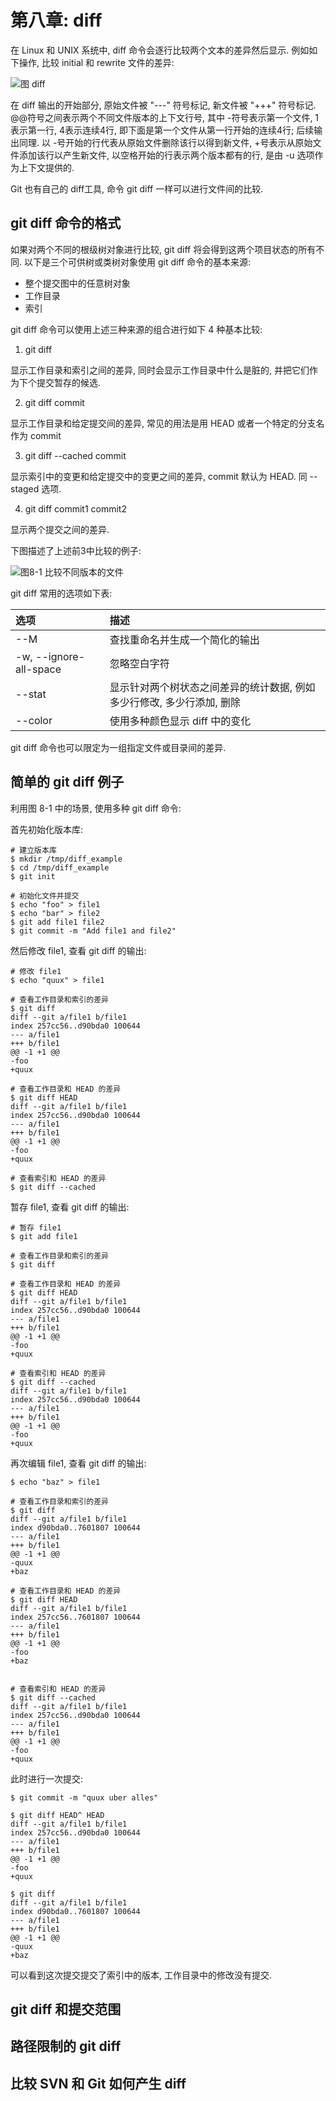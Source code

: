 # 第八章: diff #

在 Linux 和 UNIX 系统中, diff 命令会逐行比较两个文本的差异然后显示. 例如如下操作, 比较 initial 和 rewrite 文件的差异:

![图 diff](./images/image08-01.png)

在 diff 输出的开始部分, 原始文件被 "---" 符号标记, 新文件被 "+++" 符号标记.
@@符号之间表示两个不同文件版本的上下文行号, 其中 -符号表示第一个文件, 1表示第一行, 4表示连续4行, 即下面是第一个文件从第一行开始的连续4行; 后续输出同理.
以 -号开始的行代表从原始文件删除该行以得到新文件, +号表示从原始文件添加该行以产生新文件, 以空格开始的行表示两个版本都有的行, 是由 -u 选项作为上下文提供的.

Git 也有自己的 diff工具, 命令 git diff 一样可以进行文件间的比较.

## git diff 命令的格式 ##

如果对两个不同的根级树对象进行比较, git diff 将会得到这两个项目状态的所有不同. 以下是三个可供树或类树对象使用 git diff 命令的基本来源:

- 整个提交图中的任意树对象
- 工作目录
- 索引

git diff 命令可以使用上述三种来源的组合进行如下 4 种基本比较:

1. git diff

显示工作目录和索引之间的差异, 同时会显示工作目录中什么是脏的, 并把它们作为下个提交暂存的候选.

2. git diff commit

显示工作目录和给定提交间的差异, 常见的用法是用 HEAD 或者一个特定的分支名作为 commit

3. git diff --cached commit

显示索引中的变更和给定提交中的变更之间的差异, commit 默认为 HEAD. 同 --staged 选项.
    
4. git diff commit1 commit2

显示两个提交之间的差异.

下图描述了上述前3中比较的例子:

![图8-1 比较不同版本的文件](./images/image08-02.png)

git diff 常用的选项如下表:

| 选项 | 描述 |
|:--|:--|
| --M | 查找重命名并生成一个简化的输出 |
| -w, --ignore-all-space | 忽略空白字符 |
| --stat | 显示针对两个树状态之间差异的统计数据, 例如多少行修改, 多少行添加, 删除 |
| --color | 使用多种颜色显示 diff 中的变化 |

git diff 命令也可以限定为一组指定文件或目录间的差异.

## 简单的 git diff 例子 ##

利用图 8-1 中的场景, 使用多种 git diff 命令:

首先初始化版本库:

```
# 建立版本库
$ mkdir /tmp/diff_example
$ cd /tmp/diff_example
$ git init

# 初始化文件并提交
$ echo "foo" > file1
$ echo "bar" > file2
$ git add file1 file2
$ git commit -m "Add file1 and file2"
```

然后修改 file1, 查看 git diff 的输出:

```
# 修改 file1
$ echo "quux" > file1

# 查看工作目录和索引的差异
$ git diff
diff --git a/file1 b/file1
index 257cc56..d90bda0 100644
--- a/file1
+++ b/file1
@@ -1 +1 @@
-foo
+quux

# 查看工作目录和 HEAD 的差异
$ git diff HEAD
diff --git a/file1 b/file1
index 257cc56..d90bda0 100644
--- a/file1
+++ b/file1
@@ -1 +1 @@
-foo
+quux

# 查看索引和 HEAD 的差异
$ git diff --cached
```

暂存 file1, 查看 git diff 的输出:

```
# 暂存 file1
$ git add file1

# 查看工作目录和索引的差异
$ git diff

# 查看工作目录和 HEAD 的差异
$ git diff HEAD
diff --git a/file1 b/file1
index 257cc56..d90bda0 100644
--- a/file1
+++ b/file1
@@ -1 +1 @@
-foo
+quux

# 查看索引和 HEAD 的差异
$ git diff --cached
diff --git a/file1 b/file1
index 257cc56..d90bda0 100644
--- a/file1
+++ b/file1
@@ -1 +1 @@
-foo
+quux
```

再次编辑 file1, 查看 git diff 的输出:

```
$ echo "baz" > file1

# 查看工作目录和索引的差异
$ git diff
diff --git a/file1 b/file1
index d90bda0..7601807 100644
--- a/file1
+++ b/file1
@@ -1 +1 @@
-quux
+baz

# 查看工作目录和 HEAD 的差异
$ git diff HEAD
diff --git a/file1 b/file1
index 257cc56..7601807 100644
--- a/file1
+++ b/file1
@@ -1 +1 @@
-foo
+baz


# 查看索引和 HEAD 的差异
$ git diff --cached
diff --git a/file1 b/file1
index 257cc56..d90bda0 100644
--- a/file1
+++ b/file1
@@ -1 +1 @@
-foo
+quux
```

此时进行一次提交:

```
$ git commit -m "quux uber alles"
 
$ git diff HEAD^ HEAD
diff --git a/file1 b/file1
index 257cc56..d90bda0 100644
--- a/file1
+++ b/file1
@@ -1 +1 @@
-foo
+quux

$ git diff
diff --git a/file1 b/file1
index d90bda0..7601807 100644
--- a/file1
+++ b/file1
@@ -1 +1 @@
-quux
+baz
```

可以看到这次提交提交了索引中的版本, 工作目录中的修改没有提交.

## git diff 和提交范围 ##



## 路径限制的 git diff ##

## 比较 SVN 和 Git 如何产生 diff ##
